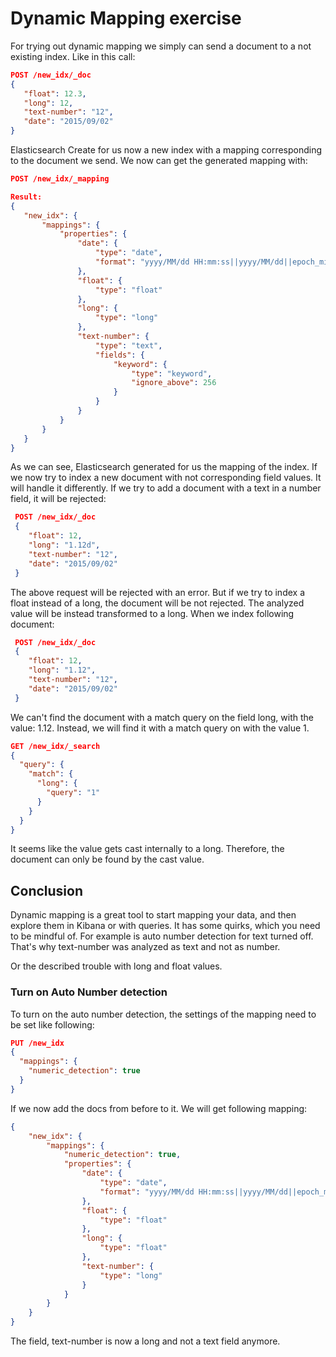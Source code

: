 # Dynamic Mapping exercise

For trying out dynamic mapping we simply can send a document to a not existing index.
Like in this call:

 ```json
 POST /new_idx/_doc
 {
    "float": 12.3,
    "long": 12,
    "text-number": "12",
    "date": "2015/09/02"
 }
 ```

Elasticsearch Create for us now a new index with a mapping corresponding to the document we send.
We now can get the generated mapping with:

 ```json
 POST /new_idx/_mapping
 
 Result:
{
    "new_idx": {
        "mappings": {
            "properties": {
                "date": {
                    "type": "date",
                    "format": "yyyy/MM/dd HH:mm:ss||yyyy/MM/dd||epoch_millis"
                },
                "float": {
                    "type": "float"
                },
                "long": {
                    "type": "long"
                },
                "text-number": {
                    "type": "text",
                    "fields": {
                        "keyword": {
                            "type": "keyword",
                            "ignore_above": 256
                        }
                    }
                }
            }
        }
    }
}
 ```

As we can see, Elasticsearch generated for us the mapping of the index.
If we now try to index a new document with not corresponding field values.
It will handle it differently.
If we try to add a document with a text in a number field, it will be rejected:

```json
 POST /new_idx/_doc
 {
    "float": 12,
    "long": "1.12d",
    "text-number": "12",
    "date": "2015/09/02"
 }
```

The above request will be rejected with an error.
But if we try to index a float instead of a long, the document will be not rejected.
The analyzed value will be instead transformed to a long.
When we index following document:

```json
 POST /new_idx/_doc
 {
    "float": 12,
    "long": "1.12",
    "text-number": "12",
    "date": "2015/09/02"
 }
```

We can't find the document with a match query on the field long, with the value: 1.12.
Instead, we will find it with a match query on with the value 1.

```json
GET /new_idx/_search
{
  "query": {
    "match": {
      "long": {
        "query": "1"
      }
    }
  }
}
```

It seems like the value gets cast internally to a long.
Therefore, the document can only be found by the cast value.

## Conclusion

Dynamic mapping is a great tool to start mapping your data, and then explore them in Kibana or with queries.
It has some quirks, which you need to be mindful of.
For example is auto number detection for text turned off.
That's why text-number was analyzed as text and not as number.

Or the described trouble with long and float values.

### Turn on Auto Number detection

To turn on the auto number detection, the settings of the mapping need to be set like following:

```json
PUT /new_idx
{
  "mappings": {
    "numeric_detection": true
  }
}
```

If we now add the docs from before to it.
We will get following mapping:

```json
{
    "new_idx": {
        "mappings": {
            "numeric_detection": true,
            "properties": {
                "date": {
                    "type": "date",
                    "format": "yyyy/MM/dd HH:mm:ss||yyyy/MM/dd||epoch_millis"
                },
                "float": {
                    "type": "float"
                },
                "long": {
                    "type": "float"
                },
                "text-number": {
                    "type": "long"
                }
            }
        }
    }
}
```

The field, text-number is now a long and not a text field anymore.
